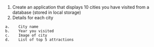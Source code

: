 1. Create an application that displays 10 cities you have visited from a database (stored in local storage)
1. Details for each city
```
a.    City name
b.    Year you visited
c.    Image of city
d.    List of top 5 attractions
```
